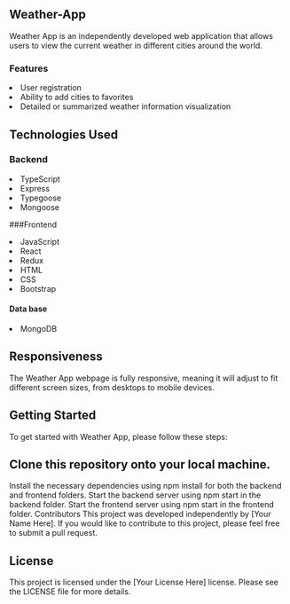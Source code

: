 ## Weather-App
Weather App is an independently developed web application that allows users to view the current weather in different cities around the world.

### Features
<li>User registration</li>
<li>Ability to add cities to favorites</li>
<li>Detailed or summarized weather information visualization</li>

## Technologies Used
### Backend
<li>TypeScript</li>
<li>Express</li>
<li>Typegoose</li>
<li>Mongoose</li>

###Frontend
<li>JavaScript</li>
<li>React</li>
<li>Redux</li>
<li>HTML</li>
<li>CSS</li>
<li>Bootstrap</li>

#### Data base
<li>MongoDB</li>

## Responsiveness
The Weather App webpage is fully responsive, meaning it will adjust to fit different screen sizes, from desktops to mobile devices.

## Getting Started
To get started with Weather App, please follow these steps:

## Clone this repository onto your local machine.
Install the necessary dependencies using npm install for both the backend and frontend folders.
Start the backend server using npm start in the backend folder.
Start the frontend server using npm start in the frontend folder.
Contributors
This project was developed independently by [Your Name Here]. If you would like to contribute to this project, please feel free to submit a pull request.

## License
This project is licensed under the [Your License Here] license. Please see the LICENSE file for more details.
